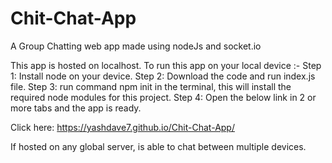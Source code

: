 # Chit-Chat-App
A Group Chatting web app made using nodeJs and socket.io

This app is hosted on localhost. To run this app on your local device :-
Step 1: Install node on your device.
Step 2: Download the code and run index.js file.
Step 3: run command npm init in the terminal, this will install the required node modules for this project.
Step 4: Open the below link in 2 or more tabs and the app is ready. 

Click here: https://yashdave7.github.io/Chit-Chat-App/

If hosted on any global server, is able to chat between multiple devices.
